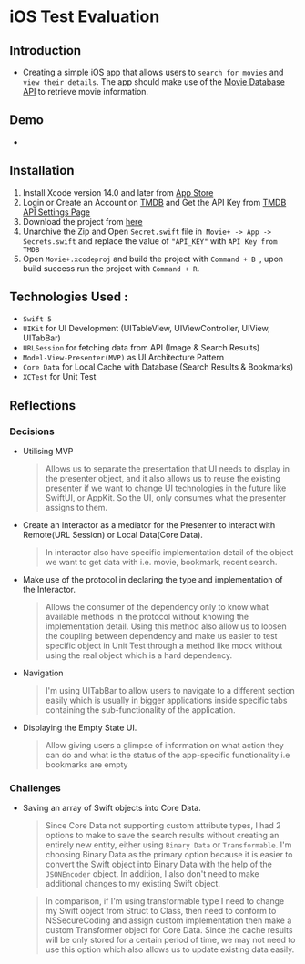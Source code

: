 # iOS Test Evaluation

## Introduction
-  Creating a simple iOS app that allows users to ```search for movies``` and ```view their details```. The app should make use of the [Movie Database API](https://www.themoviedb.org/documentation/api) to retrieve movie information.

## Demo
-

## Installation

1. Install Xcode version 14.0 and later from [App Store](https://apps.apple.com/us/app/xcode/id497799835?mt=12) 
2. Login or Create an Account on [TMDB](https://www.themoviedb.org/) and Get the API Key from [TMDB API Settings Page](https://www.themoviedb.org/settings/api)
3. Download the project from [here](https://github.com/esikmalazman/Movie-TakeHomeProjectTest/archive/refs/heads/main.zip)
4. Unarchive the Zip and Open ```Secret.swift``` file in``` Movie+ -> App -> Secrets.swift``` and replace the value of ```"API_KEY"``` with  `API Key from TMDB`
5. Open ```Movie+.xcodeproj``` and build the project with ```Command + B ```, upon build success run the project with ```Command + R```.

## Technologies Used :

- `Swift 5`
- `UIKit` for UI Development (UITableView, UIViewController, UIView, UITabBar)
- `URLSession` for fetching data from API (Image & Search Results) 
- `Model-View-Presenter(MVP)` as UI Architecture Pattern
- `Core Data` for Local Cache with Database (Search Results & Bookmarks)
- `XCTest` for Unit Test

## Reflections

### Decisions

- Utilising MVP
  
  >  Allows us to separate the presentation that UI needs to display in the presenter object, and it also allows us to reuse the existing presenter if we want to change UI technologies in the future like SwiftUI, or AppKit. So the UI, only consumes what the presenter assigns to them.
  
- Create an Interactor as a mediator for the Presenter to interact with Remote(URL Session) or Local Data(Core Data).
  
  > In interactor also have specific implementation detail of the object we want to get data with i.e. movie, bookmark, recent search.
  
- Make use of the protocol in declaring the type and implementation of the Interactor.
  
  > Allows the consumer of the dependency only to know what available methods in the protocol without knowing the implementation detail. Using this method also allow us to loosen the coupling between dependency and make us easier to test specific object in Unit Test through a method like mock without using the real object which is a hard dependency.
  
- Navigation
  
  > I'm using UITabBar to allow users to navigate to a different section easily which is usually in bigger applications inside specific tabs containing the sub-functionality of the application.
  
- Displaying the Empty State UI.
  
  > Allow giving users a glimpse of information on what action they can do and what is the status of the app-specific functionality i.e bookmarks are empty

 ### Challenges

- Saving an array of Swift objects into Core Data.
  
  > Since Core Data not supporting custom attribute types, I had 2 options to make to save the search results without creating an entirely new entity, either using  `Binary Data` or `Transformable`. I'm choosing Binary Data as the primary option because it is easier to convert the Swift object into Binary Data with the help of the `JSONEncoder` object. In addition, I also don't need to make additional changes to my existing Swift object.
  
  >  In comparison, if I'm using transformable type I need to change my Swift object from Struct to Class, then need to conform to NSSecureCoding and assign custom implementation then make a custom Transformer object for Core Data. Since the cache results will be only stored for a certain period of time, we may not need to use this option which also allows us to update existing data easily.
